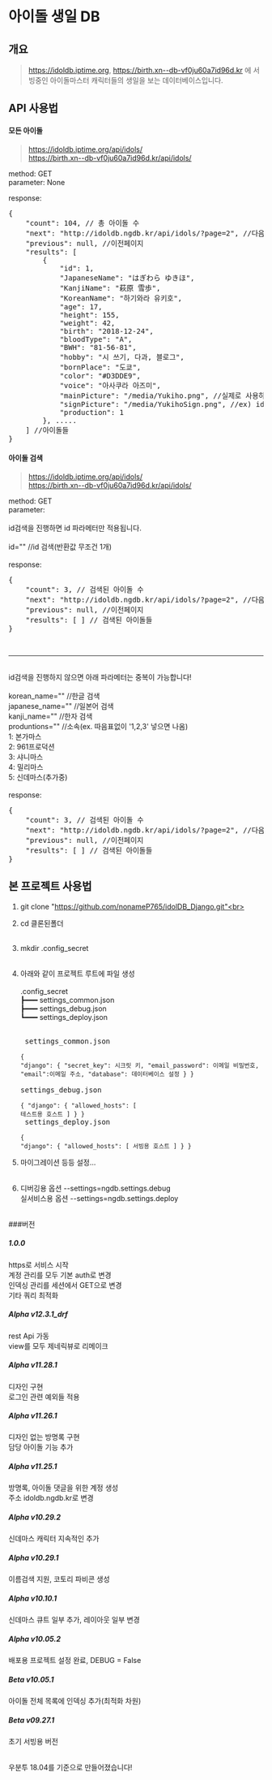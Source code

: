 # 아이돌 생일 DB

## 개요

> https://idoldb.iptime.org, https://birth.xn--db-vf0ju60a7id96d.kr 에 서빙중인 아이돌마스터 캐릭터들의 생일을 보는 데이터베이스입니다.

## API 사용법

#### 모든 아이돌
>https://idoldb.iptime.org/api/idols/<br>
>https://birth.xn--db-vf0ju60a7id96d.kr/api/idols/

method: GET<br>
parameter: None

response:
<pre>
{
    "count": 104, // 총 아이돌 수
    "next": "http://idoldb.ngdb.kr/api/idols/?page=2", //다음페이지
    "previous": null, //이전페이지
    "results": [
        {
            "id": 1,
            "JapaneseName": "はぎわら ゆきほ",
            "KanjiName": "萩原 雪歩",
            "KoreanName": "하기와라 유키호",
            "age": 17,
            "height": 155,
            "weight": 42,
            "birth": "2018-12-24",
            "bloodType": "A",
            "BWH": "81-56-81",
            "hobby": "시 쓰기, 다과, 블로그",
            "bornPlace": "도쿄",
            "color": "#D3DDE9",
            "voice": "아사쿠라 아즈미",
            "mainPicture": "/media/Yukiho.png", //실제로 사용하시려면 media 대신 static을 쓰시고 url에 넣으세요
            "signPicture": "/media/YukihoSign.png", //ex) idoldb.ngdb.kr/static/Yukiho.png
            "production": 1
        }, .....
    ] //아이돌들
}
</pre>

#### 아이돌 검색
>https://idoldb.iptime.org/api/idols/<br>
>https://birth.xn--db-vf0ju60a7id96d.kr/api/idols/

method: GET<br>
parameter:<br><br>
id검색을 진행하면 id 파라메터만 적용됩니다.<br><br>
id="" //id 검색(반환값 무조건 1개)<br><br>
response:
<pre>
{
    "count": 3, // 검색된 아이돌 수
    "next": "http://idoldb.ngdb.kr/api/idols/?page=2", //다음페이지
    "previous": null, //이전페이지
    "results": [ ] // 검색된 아이돌들 
}
</pre>
<br>
<hr><br>
id검색을 진행하지 않으면 아래 파라메터는 중복이 가능합니다!
<br><br>
korean_name="" //한글 검색<br>
japanese_name="" //일본어 검색<br>
kanji_name="" //한자 검색<br>
produntions="" //소속(ex. 따음표없이 '1,2,3' 넣으면 나옴)<br>
1: 본가마스<br>
2: 961프로덕션<br>
3: 샤니마스<br>
4: 밀리마스<br>
5: 신데마스(추가중)<br><br>
response:
<pre>
{
    "count": 3, // 검색된 아이돌 수
    "next": "http://idoldb.ngdb.kr/api/idols/?page=2", //다음페이지
    "previous": null, //이전페이지
    "results": [ ] // 검색된 아이돌들 
}
</pre>


## 본 프로젝트 사용법

1. git clone "https://github.com/nonameP765/idolDB_Django.git"<br><br>
2. cd 클론된폴더<br><br>
3. mkdir .config_secret<br><br>
4. 아래와 같이 프로젝트 루트에 파일 생성<br><br>
 .config_secret<br>
┣━━━ settings_common.json<br>
┣━━━ settings_debug.json<br>
┗━━━ settings_deploy.json<br><br><pre>
settings_common.json<br><br><code>{
  "django": {
    "secret_key": 시크릿 키,
    "email_password": 이메일 비밀번호,
    "email":이메일 주소,
    "database": 데이터베이스 설정
  }
}
</code><br>
settings_debug.json<br><br><code>{
  "django": {
    "allowed_hosts": [
      테스트용 호스트
    ]
  }
}
</code><br>
settings_deploy.json<br><br><code>{
  "django": {
    "allowed_hosts": [
      서빙용 호스트
    ]
  }
}</code></pre>

5. 마이그레이션 등등 설정...<br><br>
6. 디버깅용 옵션 --settings=ngdb.settings.debug <br>
실서비스용 옵션 --settings=ngdb.settings.deploy
<br><br>

###버전
<h5>1.0.0</h5>
https로 서비스 시작<br>
계정 관리를 모두 기본 auth로 변경<br>
인덱싱 관리를 세션에서 GET으로 변경<br>
기타 쿼리 최적화
<h5>Alpha v12.3.1_drf</h5>
rest Api 가동<br>
view를 모두 제네릭뷰로 리메이크
<h5>Alpha v11.28.1</h5>
디자인 구현<br>
로그인 관련 예외들 적용
<h5>Alpha v11.26.1</h5>
디자인 없는 방명록 구현<br>
담당 아이돌 기능 추가
<h5>Alpha v11.25.1</h5>
방명록, 아이돌 댓글을 위한 계정 생성<br>
주소 idoldb.ngdb.kr로 변경
<h5>Alpha v10.29.2</h5>
신데마스 캐릭터 지속적인 추가
<h5>Alpha v10.29.1</h5>
이름검색 지원, 코토리 파비콘 생성
<h5>Alpha v10.10.1</h5>
신데마스 큐트 일부 추가, 레이아웃 일부 변경
<h5>Alpha v10.05.2</h5>
배포용 프로젝트 설정 완료, DEBUG = False
<h5>Beta v10.05.1</h5>
아이돌 전체 목록에 인덱싱 추가(최적화 차원)
<h5>Beta v09.27.1</h5>
초기 서빙용 버전
<br><br>

우분투 18.04를 기준으로 만들어졌습니다!